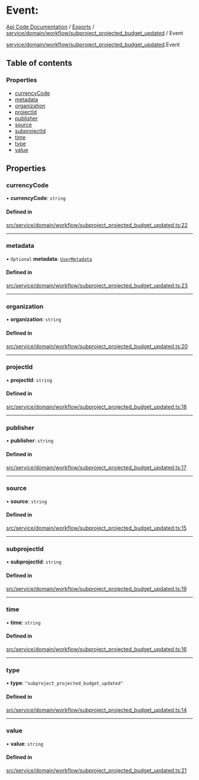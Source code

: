 # Event: 
 
[Api Code Documentation](../README.md) / [Exports](../modules.md) / [service/domain/workflow/subproject\_projected\_budget\_updated](../modules/service_domain_workflow_subproject_projected_budget_updated.md) / Event

[service/domain/workflow/subproject\_projected\_budget\_updated](../modules/service_domain_workflow_subproject_projected_budget_updated.md).Event

## Table of contents

### Properties

- [currencyCode](service_domain_workflow_subproject_projected_budget_updated.Event.md#currencycode)
- [metadata](service_domain_workflow_subproject_projected_budget_updated.Event.md#metadata)
- [organization](service_domain_workflow_subproject_projected_budget_updated.Event.md#organization)
- [projectId](service_domain_workflow_subproject_projected_budget_updated.Event.md#projectid)
- [publisher](service_domain_workflow_subproject_projected_budget_updated.Event.md#publisher)
- [source](service_domain_workflow_subproject_projected_budget_updated.Event.md#source)
- [subprojectId](service_domain_workflow_subproject_projected_budget_updated.Event.md#subprojectid)
- [time](service_domain_workflow_subproject_projected_budget_updated.Event.md#time)
- [type](service_domain_workflow_subproject_projected_budget_updated.Event.md#type)
- [value](service_domain_workflow_subproject_projected_budget_updated.Event.md#value)

## Properties

### currencyCode

• **currencyCode**: `string`

#### Defined in

[src/service/domain/workflow/subproject_projected_budget_updated.ts:22](https://github.com/openkfw/TruBudget/blob/d2b440c/api/src/service/domain/workflow/subproject_projected_budget_updated.ts#L22)

___

### metadata

• `Optional` **metadata**: [`UserMetadata`](../modules/service_domain_metadata.md#usermetadata)

#### Defined in

[src/service/domain/workflow/subproject_projected_budget_updated.ts:23](https://github.com/openkfw/TruBudget/blob/d2b440c/api/src/service/domain/workflow/subproject_projected_budget_updated.ts#L23)

___

### organization

• **organization**: `string`

#### Defined in

[src/service/domain/workflow/subproject_projected_budget_updated.ts:20](https://github.com/openkfw/TruBudget/blob/d2b440c/api/src/service/domain/workflow/subproject_projected_budget_updated.ts#L20)

___

### projectId

• **projectId**: `string`

#### Defined in

[src/service/domain/workflow/subproject_projected_budget_updated.ts:18](https://github.com/openkfw/TruBudget/blob/d2b440c/api/src/service/domain/workflow/subproject_projected_budget_updated.ts#L18)

___

### publisher

• **publisher**: `string`

#### Defined in

[src/service/domain/workflow/subproject_projected_budget_updated.ts:17](https://github.com/openkfw/TruBudget/blob/d2b440c/api/src/service/domain/workflow/subproject_projected_budget_updated.ts#L17)

___

### source

• **source**: `string`

#### Defined in

[src/service/domain/workflow/subproject_projected_budget_updated.ts:15](https://github.com/openkfw/TruBudget/blob/d2b440c/api/src/service/domain/workflow/subproject_projected_budget_updated.ts#L15)

___

### subprojectId

• **subprojectId**: `string`

#### Defined in

[src/service/domain/workflow/subproject_projected_budget_updated.ts:19](https://github.com/openkfw/TruBudget/blob/d2b440c/api/src/service/domain/workflow/subproject_projected_budget_updated.ts#L19)

___

### time

• **time**: `string`

#### Defined in

[src/service/domain/workflow/subproject_projected_budget_updated.ts:16](https://github.com/openkfw/TruBudget/blob/d2b440c/api/src/service/domain/workflow/subproject_projected_budget_updated.ts#L16)

___

### type

• **type**: ``"subproject_projected_budget_updated"``

#### Defined in

[src/service/domain/workflow/subproject_projected_budget_updated.ts:14](https://github.com/openkfw/TruBudget/blob/d2b440c/api/src/service/domain/workflow/subproject_projected_budget_updated.ts#L14)

___

### value

• **value**: `string`

#### Defined in

[src/service/domain/workflow/subproject_projected_budget_updated.ts:21](https://github.com/openkfw/TruBudget/blob/d2b440c/api/src/service/domain/workflow/subproject_projected_budget_updated.ts#L21)
